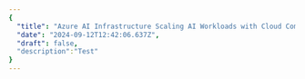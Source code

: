 ```yaml
---
{
  "title": "Azure AI Infrastructure Scaling AI Workloads with Cloud Computing",
  "date": "2024-09-12T12:42:06.637Z",
  "draft": false,
  "description":"Test"
}
---
```

        
